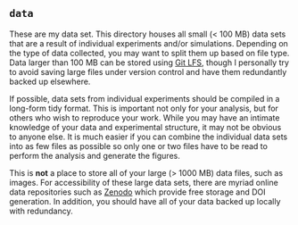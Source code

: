 ## `data`
These are my data set. 
This directory houses all small (< 100 MB) data sets that are a result of individual experiments and/or simulations. Depending on the type of data collected, you may want to split them up based on file type. Data larger than 
100 MB can be stored using [Git LFS](https://git-lfs.github.com/), though I personally try to avoid saving large files under version control and have them 
redundantly backed up elsewhere.

If possible, data sets from individual experiments should be compiled in a long-form tidy format. This is important not only for your analysis, but for others who wish to reproduce your work. While you may have an intimate knowledge of your data and experimental structure, it may not be obvious to anyone else. It is much easier if you can combine the individual data sets into as few files as possible so only one or two files have to be read to perform the analysis and generate the figures. 

This is **not** a place to store all of your large (> 1000 MB) data files, such as images. For accessibility of these large data sets, there are myriad online data repositories such as [Zenodo](https://zenodo.org) which provide free storage and DOI generation. In addition, you should have all of your data backed up locally with redundancy.

